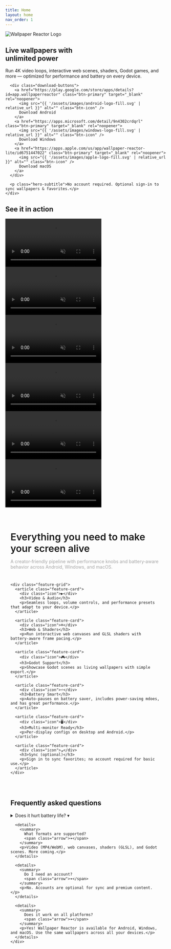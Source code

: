 ```yaml
---
title: Home
layout: home
nav_order: 1
---
```


<!-- Hero Section -->
<section class="hero-wrapper" markdown="0">
  <div class="hero-section">
    <div class="hero-content">
      <img src="{{ '/assets/images/logo.png' | relative_url }}" alt="Wallpaper Reactor Logo" class="hero-logo" />
      <h1>Live wallpapers with<br><span class="brand-accent">unlimited power</span></h1>
      <p class="tagline">Run 4K video loops, interactive web scenes, shaders, Godot games, and more — optimized for performance and battery on every device.</p>

      <div class="download-buttons">
        <a href="https://play.google.com/store/apps/details?id=app.wallpaperreactor" class="btn-primary" target="_blank" rel="noopener">
          <img src="{{ '/assets/images/android-logo-fill.svg' | relative_url }}" alt="" class="btn-icon" />
          Download Android
        </a>
        <a href="https://apps.microsoft.com/detail/9n4302crdqrl" class="btn-primary" target="_blank" rel="noopener">
          <img src="{{ '/assets/images/windows-logo-fill.svg' | relative_url }}" alt="" class="btn-icon" />
          Download Windows
        </a>
        <a href="https://apps.apple.com/us/app/wallpaper-reactor-lite/id6751447022" class="btn-primary" target="_blank" rel="noopener">
          <img src="{{ '/assets/images/apple-logo-fill.svg' | relative_url }}" alt="" class="btn-icon" />
          Download macOS
        </a>
      </div>

      <p class="hero-subtitle">No account required. Optional sign‑in to sync wallpapers & favorites.</p>
    </div>
  </div>
</section>

<!-- Video Showcase Section -->
<section class="video-showcase-section" markdown="0">
  <div class="video-overlay" id="videoOverlay"></div>
  <div class="video-showcase-container">
    <h2 class="video-showcase-title">See it in action</h2>
    <div class="video-grid">
      <div class="video-item">
        <video autoplay loop muted playsinline preload="metadata">
          <source src="{{ '/assets/videos/halo.mp4' | relative_url }}" type="video/mp4">
          Your browser does not support the video tag.
        </video>
      </div>
      <div class="video-item">
        <video autoplay loop muted playsinline preload="metadata">
          <source src="{{ '/assets/videos/star-citizen.mp4' | relative_url }}" type="video/mp4">
          Your browser does not support the video tag.
        </video>
      </div>
      <div class="video-item">
        <video autoplay loop muted playsinline preload="metadata">
          <source src="{{ '/assets/videos/synthwave.mp4' | relative_url }}" type="video/mp4">
          Your browser does not support the video tag.
        </video>
      </div>
      <div class="video-item">
        <video autoplay loop muted playsinline preload="metadata">
          <source src="{{ '/assets/videos/ps3.mp4' | relative_url }}" type="video/mp4">
          Your browser does not support the video tag.
        </video>
      </div>
      <div class="video-item video-item-mobile-hidden">
        <video autoplay loop muted playsinline preload="metadata">
          <source src="{{ '/assets/videos/jake.mp4' | relative_url }}" type="video/mp4">
          Your browser does not support the video tag.
        </video>
      </div>
      <div class="video-item video-item-mobile-hidden">
        <video autoplay loop muted playsinline preload="metadata">
          <source src="{{ '/assets/videos/f1.mp4' | relative_url }}" type="video/mp4">
          Your browser does not support the video tag.
        </video>
      </div>
    </div>
  </div>

</section>

<script src="{{ '/assets/js/video-expand.js' | relative_url }}"></script>

<!-- Features Section -->
<section id="features" style="padding: 2rem 0; max-width: 1280px; margin: 0 auto;" markdown="0">
  <div style="padding: 0 1rem;">
    <h2 style="font-size: 1.875rem; font-weight: 600; margin-bottom: 0.5rem;">Everything you need to make your screen alive</h2>
    <p style="color: #a3a3a3; max-width: 42rem; margin-bottom: 2.5rem;">A creator‑friendly pipeline with performance knobs and battery‑aware behavior across Android, Windows, and macOS.</p>

    <div class="feature-grid">
      <article class="feature-card">
        <div class="icon">▶︎</div>
        <h3>Video & Audio</h3>
        <p>Seamless loops, volume controls, and performance presets that adapt to your device.</p>
      </article>

      <article class="feature-card">
        <div class="icon">⌘</div>
        <h3>Web & Shaders</h3>
        <p>Run interactive web canvases and GLSL shaders with battery‑aware frame pacing.</p>
      </article>

      <article class="feature-card">
        <div class="icon">🎮</div>
        <h3>Godot Support</h3>
        <p>Showcase Godot scenes as living wallpapers with simple export.</p>
      </article>

      <article class="feature-card">
        <div class="icon">⚡</div>
        <h3>Battery Smart</h3>
        <p>Auto‑pauses on battery saver, includes power-saving mdoes, and has great performance.</p>
      </article>

      <article class="feature-card">
        <div class="icon">🖥️</div>
        <h3>Multi‑monitor Ready</h3>
        <p>Per‑display configs on desktop and Android.</p>
      </article>

      <article class="feature-card">
        <div class="icon">☁️</div>
        <h3>Sync (optional)</h3>
        <p>Sign in to sync favorites; no account required for basic use.</p>
      </article>
    </div>
  </div>
</section>

<!-- FAQ Section -->
<section id="faq" class="faq-section" markdown="0">
  <div style="padding: 0 1rem;">
    <h2>Frequently asked questions</h2>
    <div>
      <details>
        <summary>
          Does it hurt battery life?
          <span class="arrow">▾</span>
        </summary>
        <p>Wallpaper Reactor adapts to your device: it pauses on battery saver automatically, has power-saving modes, and is designed with battery life in mind.</p>
      </details>

      <details>
        <summary>
          What formats are supported?
          <span class="arrow">▾</span>
        </summary>
        <p>Video (MP4/WebM), web canvases, shaders (GLSL), and Godot scenes. More coming.</p>
      </details>

      <details>
        <summary>
          Do I need an account?
          <span class="arrow">▾</span>
        </summary>
        <p>No. Accounts are optional for sync and premium content.</p>
      </details>

      <details>
        <summary>
          Does it work on all platforms?
          <span class="arrow">▾</span>
        </summary>
        <p>Yes! Wallpaper Reactor is available for Android, Windows, and macOS. Use the same wallpapers across all your devices.</p>
      </details>
    </div>
  </div>
</section>

